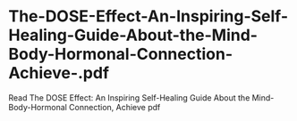 # The-DOSE-Effect-An-Inspiring-Self-Healing-Guide-About-the-Mind-Body-Hormonal-Connection-Achieve-.pdf
Read The DOSE Effect: An Inspiring Self-Healing Guide About the Mind-Body-Hormonal Connection, Achieve  pdf
